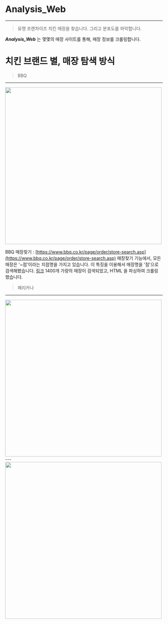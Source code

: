 # Analysis_Web
---
> 유명 프랜차이즈 치킨 매장을 찾습니다. 그리고 분포도를 파악합니다.

***Analysis_Web*** 는 몇몇의 매장 사이트를 통해, 매장 정보를 크롤링합니다.

# 치킨 브랜드 별, 매장 탐색 방식
> BBQ
---
<img src="https://github.com/twooopark/Analysis_Web/blob/master/bbq.jpg" height="500px" />

BBQ 매장찾기 : [https://www.bbq.co.kr/page/order/store-search.asp](https://www.bbq.co.kr/page/order/store-search.asp)
매장찾기 기능에서, 모든 매장은 '~점'이라는 지점명을 가지고 있습니다.
이 특징을 이용해서 매장명을 '점'으로 검색해봤습니다. [링크](https://www.bbq.co.kr/page/order/store-search_left.asp?lat=37.491872&lng=127.115922&schval=%EC%A0%90)
1400개 가량의 매장이 검색되었고, HTML 을 파싱하여 크롤링 했습니다.

> 페리카나
---
<img src="https://github.com/twooopark/Analysis_Web/blob/master/pelic.jpg" height="500px" />
---
<img src="https://github.com/twooopark/Analysis_Web/blob/master/pelic_117page.jpg" height="500px" />

